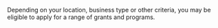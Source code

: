 Depending on your location, business type or other criteria, you may be eligible to apply for a range of grants and programs.
